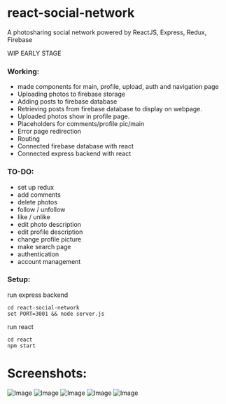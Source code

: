 # react-social-network
A photosharing social network powered by ReactJS, Express, Redux, Firebase

WIP EARLY STAGE

### Working:
* made components for main, profile, upload, auth and navigation page
* Uploading photos to firebase storage
* Adding posts to firebase database
* Retrieving posts from firebase database to display on webpage.
* Uploaded photos show in profile page.
* Placeholders for comments/profile pic/main
* Error page redirection
* Routing
* Connected firebase database with react
* Connected express backend with react

### TO-DO:
* set up redux
* add comments
* delete photos
* follow / unfollow
* like / unlike
* edit photo description
* edit profile description
* change profile picture
* make search page
* authentication
* account management

### Setup:
run express backend
```
cd react-social-network
set PORT=3001 && node server.js
```

run react
```
cd react
npm start
```

# Screenshots:
![Image](https://i.imgur.com/e7JNcGa.png)
![Image](https://i.imgur.com/5URMvYC.png)
![Image](https://i.imgur.com/SyEyMT0.png)
![Image](https://i.imgur.com/EZeZdqS.png)
![Image](https://i.imgur.com/njY9o00.png)